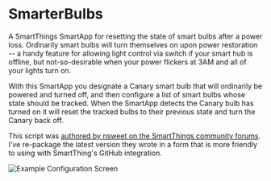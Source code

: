 # SmarterBulbs

A SmartThings SmartApp for resetting the state of smart bulbs after a power loss. Ordinarily smart bulbs will turn themselves on upon power restoration -- a handy feature for allowing light control via switch if your smart hub is offline, but not-so-desirable when your power flickers at 3AM and all of your lights turn on.

With this SmartApp you designate a Canary smart bulb that will ordinarily be powered and turned off, and then configure a list of smart bulbs whose state should be tracked. When the SmartApp detects the Canary bulb has turned on it will reset the tracked bulbs to their previous state and turn the Canary back off.

This script was [authored by nsweet on the SmartThings community forums](https://community.smartthings.com/t/release-smartbulb-power-outage-handler/49650). I've re-package the latest version they wrote in a form that is more friendly to using with SmartThing's GitHub integration.

![Example Configuration Screen](https://github.com/tbyehl/SmarterBulbs/blob/master/smarterbulbs-config-screen.png)

